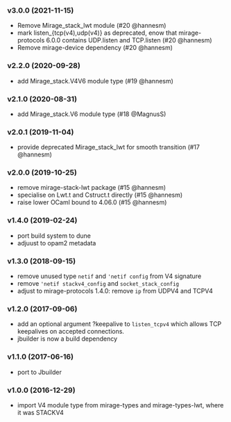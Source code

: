 ### v3.0.0 (2021-11-15)

* Remove Mirage_stack_lwt module (#20 @hannesm)
* mark listen_{tcp(v4),udp(v4)} as deprecated, enow that mirage-protocols 6.0.0
  contains UDP.listen and TCP.listen (#20 @hannesm)
* Remove mirage-device dependency (#20 @hannesm)

### v2.2.0 (2020-09-28)

* add Mirage_stack.V4V6 module type (#19 @hannesm)

### v2.1.0 (2020-08-31)

* add Mirage_stack.V6 module type (#18 @MagnusS)

### v2.0.1 (2019-11-04)

* provide deprecated Mirage_stack_lwt for smooth transition (#17 @hannesm)

### v2.0.0 (2019-10-25)

- remove mirage-stack-lwt package (#15 @hannesm)
- specialise on Lwt.t and Cstruct.t directly (#15 @hannesm)
- raise lower OCaml bound to 4.06.0 (#15 @hannesm)

### v1.4.0 (2019-02-24)

- port build system to dune
- adjuust to opam2 metadata

### v1.3.0 (2018-09-15)

- remove unused type `netif` and `'netif config` from V4 signature
- remove `'netif stackv4_config` and `socket_stack_config`
- adjust to mirage-protocols 1.4.0: remove `ip` from UDPV4 and TCPV4

### v1.2.0 (2017-09-06)

- add an optional argument ?keepalive to `listen_tcpv4` which allows TCP
  keepalives on accepted connections.
- jbuilder is now a build dependency

### v1.1.0 (2017-06-16)

- port to Jbuilder

### v1.0.0 (2016-12-29)

- import V4 module type from mirage-types and mirage-types-lwt, where it was STACKV4
